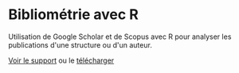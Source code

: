 # Bibliométrie avec R

Utilisation de Google Scholar et de Scopus avec R pour analyser les publications d'une structure ou d'un auteur.

[Voir le support](https://EricMarcon.github.io/Bibliometrie/google-scholar.html) ou le [télécharger](https://EricMarcon.github.io/Bibliometrie/Bibliometrie.pdf)